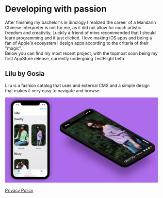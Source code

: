 <h1>Developing with passion</h1>
<body>After finishing my bachelor's in Sinology I realized the career of a Mandarin Chinese interpreter is not for me, as it did not allow for much artistic freedom and creativity. Luckily a friend of mine recommended that I should learn programming and it just clicked. I love making iOS apps and being a fan of Apple's ecosystem I design apps according to the criteria of their "magic".<br>  Below you can find my most recent project, with the topmost soon being my first AppStore release, currently undergoing TestFlight beta.</body>

<h2>Lilu by Gosia</h2>
<body>Lilu is a fashion catalog that uses and external CMS and a simple design that makes it very easy to navigate and browse.</body><br>

![LilussCropped.png](LilussCropped.png)


[Privacy Policy](/privacy-policy.md)
